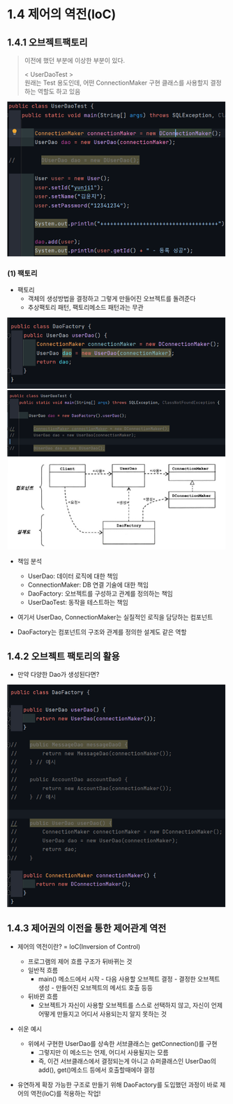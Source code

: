 # 1.4 제어의 역전(loC)

## 1.4.1 오브젝트팩토리

> 이전에 했던 부분에 이상한 부분이 있다.
>
> < UserDaoTest > <br>
> 원래는 Test 용도인데, 어떤 ConnectionMaker 구현 클래스를 사용할지 결정하는 역할도 하고 있음

<img alt="img_13.png" src="img_13.png" width="500"/>

### (1) 팩토리

- 팩토리
    - 객체의 생성방법을 결정하고 그렇게 만들어진 오브젝트를 돌려준다
    - 추상팩토리 패턴, 팩토리메소드 패턴과는 무관

<img alt="img_14.png" src="img_14.png" width="500"/>

<img alt="img_15.png" src="img_15.png" width="500"/>

<img alt="img_16.png" src="img_16.png" width="500"/>

- 책임 분석
    - UserDao: 데이터 로직에 대한 책임
    - ConnectionMaker: DB 연결 기술에 대한 책임
    - DaoFactory: 오브젝트를 구성하고 관계를 정의하는 책임
    - UserDaoTest: 동작을 테스트하는 책임

- 여기서 UserDao, ConnectionMaker는 실질적인 로직을 담당하는 컴포넌트
- DaoFactory는 컴포넌트의 구조와 관계를 정의한 설계도 같은 역할

## 1.4.2 오브젝트 팩토리의 활용

- 만약 다양한 Dao가 생성된다면?

<img alt="img_17.png" src="img_17.png" width="500"/>

## 1.4.3 제어권의 이전을 통한 제어관계 역전

- 제어의 역전이란? = IoC(Inversion of Control)
    - 프로그램의 제어 흐름 구조가 뒤바뀌는 것
    - 일반적 흐름
        - main() 메소드에서 시작 - 다음 사용할 오브젝트 결정 - 결정한 오브젝트 생성 - 만들어진 오브젝트의 메서드 호출 등등
    - 뒤바뀐 흐름
        - 오브젝트가 자신이 사용할 오브젝트를 스스로 선택하지 않고, 자신이 언제 어떻게 만들지고 어디서 사용되는지 알지 못하는 것


- 쉬운 예시
    - 위에서 구현한 UserDao를 상속한 서브클래스는 getConnection()를 구현
        - 그렇지만 이 메소드는 언제, 어디서 사용될지는 모름
        - 즉, 이건 서브클래스에서 결정되는게 아니고 슈퍼클래스인 UserDao의 add(), get()메소드 등에서 호출할때에야 결정

- 유연하게 확장 가능한 구조로 만들기 위해 DaoFactory를 도입했던 과정이 바로 제어의 역전(IoC)를 적용하는 작업!